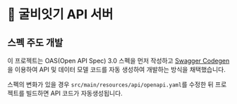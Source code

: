 # 🎣 굴비잇기 API 서버

## 스펙 주도 개발

이 프로젝트는 OAS(Open API Spec) 3.0 스펙을 먼저 작성하고 [Swagger
Codegen](https://github.com/swagger-api/swagger-codegen)을 이용하여 API 및
데이터 모델 코드를 자동 생성하여 개발하는 방식을 채택했습니다.

스펙의 변화가 있을 경우 `src/main/resources/api/openapi.yaml`를 수정한 뒤
프로젝트를 빌드하면 API 코드가 자동생성됩니다.
